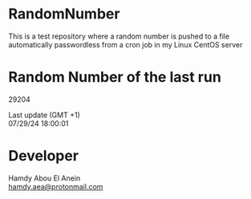 # RandomNumber    
This is a test repository where a random number is pushed to a file automatically passwordless from a cron job in my Linux CentOS server    
# Random Number of the last run   
29204
      
Last update (GMT +1)    
07/29/24 18:00:01
# Developer    
Hamdy Abou El Anein   
hamdy.aea@protonmail.com
